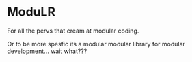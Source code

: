 # ModuLR
For all the pervs that cream at modular coding.

Or to be more spesfic its a modular modular library for modular development... wait what???